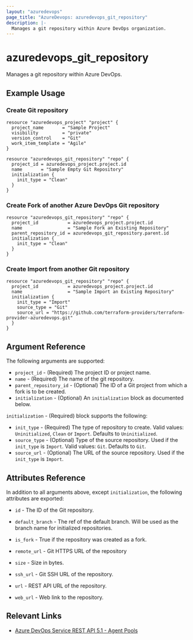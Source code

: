 ```yaml
---
layout: "azuredevops"
page_title: "AzureDevops: azuredevops_git_repository"
description: |-
  Manages a git repository within Azure DevOps organization.
---
```


# azuredevops_git_repository

Manages a git repository within Azure DevOps.

## Example Usage

### Create Git repository

```hcl
resource "azuredevops_project" "project" {
  project_name       = "Sample Project"
  visibility         = "private"
  version_control    = "Git"
  work_item_template = "Agile"
}

resource "azuredevops_git_repository" "repo" {
  project_id = azuredevops_project.project.id
  name       = "Sample Empty Git Repository"
  initialization {
    init_type = "Clean"
  }
}
```

### Create Fork of another Azure DevOps Git repository

```hcl
resource "azuredevops_git_repository" "repo" {
  project_id           = azuredevops_project.project.id
  name                 = "Sample Fork an Existing Repository"
  parent_repository_id = azuredevops_git_repository.parent.id
  initialization {
    init_type = "Clean"
  }
}
```

### Create Import from another Git repository

```hcl
resource "azuredevops_git_repository" "repo" {
  project_id           = azuredevops_project.project.id
  name                 = "Sample Import an Existing Repository"
  initialization {
    init_type = "Import"
    source_type = "Git"
    source_url = "https://github.com/terraform-providers/terraform-provider-azuredevops.git"
  }
}
```

## Argument Reference

The following arguments are supported:

- `project_id` - (Required) The project ID or project name.
- `name` - (Required) The name of the git repository.
- `parent_repository_id` - (Optional) The ID of a Git project from which a fork is to be created.
- `initialization` - (Optional) An `initialization` block as documented below.

`initialization` - (Required) block supports the following:

- `init_type` - (Required) The type of repository to create. Valid values: `Uninitialized`, `Clean` or `Import`. Defaults to `Uninitialized`.
- `source_type` - (Optional) Type of the source repository. Used if the `init_type` is `Import`. Valid values: `Git`. Defaults to `Git`.
- `source_url` - (Optional) The URL of the source repository. Used if the `init_type` is `Import`.

## Attributes Reference

In addition to all arguments above, except `initialization`, the following attributes are exported:

- `id` - The ID of the Git repository.

- `default_branch` - The ref of the default branch. Will be used as the branch name for initialized repositories.
- `is_fork` - True if the repository was created as a fork.
- `remote_url` - Git HTTPS URL of the repository
- `size` - Size in bytes.
- `ssh_url` - Git SSH URL of the repository.
- `url` - REST API URL of the repository.
- `web_url` - Web link to the repository.

## Relevant Links

- [Azure DevOps Service REST API 5.1 - Agent Pools](https://docs.microsoft.com/en-us/rest/api/azure/devops/git/repositories?view=azure-devops-rest-5.1)
